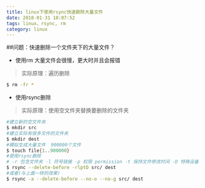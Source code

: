```yaml
---
title: linux下使用rsync快速删除大量文件
date: 2018-01-31 18:07:52
tags: linux，rsync, rm
category: linux
---
```


##问题：快速删除一个文件夹下的大量文件？
* 使用rm 大量文件会很慢，更大时并且会报错
> 实际原理：遍历删除

```bash
$ rm -fr *
```

* 使用rsync删除
> 实际原理：使用空文件夹替换要删除的文件夹



```bash
#建立新的空文件夹
$ mkdir src
#建立实际有很多文件的文件夹
$ mkdir dest
#模拟生成大量文件  900000个文件
$ touch file{1..900000}
#使用rsync删除
# -r 包含文件夹 -l 符号链接 -p 权限 permission -t 保持文件修改时间 -D 特殊设备
$ rsync --delete-before -rlptD src/ dest
#或者(与上面一样的效果)
$ rsync -a --delete-before --no-o --no-g src/ dest
```
